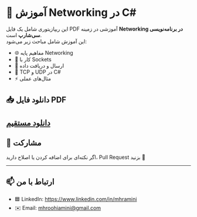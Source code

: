 # 📘 آموزش Networking در C#

این ریپازیتوری شامل یک فایل PDF آموزشی در زمینه **Networking در برنامه‌نویسی سی‌شارپ** است.  
این آموزش شامل مباحث زیر می‌شود:

- 🌐 مفاهیم پایه Networking
- 📡 کار با Sockets
- 📨 ارسال و دریافت داده
- 🔗 TCP و UDP در C#
- ⚡ مثال‌های عملی

## 📥 دانلود فایل PDF
[دانلود مستقیم](./CSharp-Networking-Tutorial.pdf)
---

## 🤝 مشارکت
اگر نکته‌ای برای اضافه کردن یا اصلاح دارید، Pull Request بزنید 🙌

---

## 📫 ارتباط با من
- 🟦 LinkedIn: https://www.linkedin.com/in/mhramini
- ✉️ Email: mhroohiamini@gmail.com
